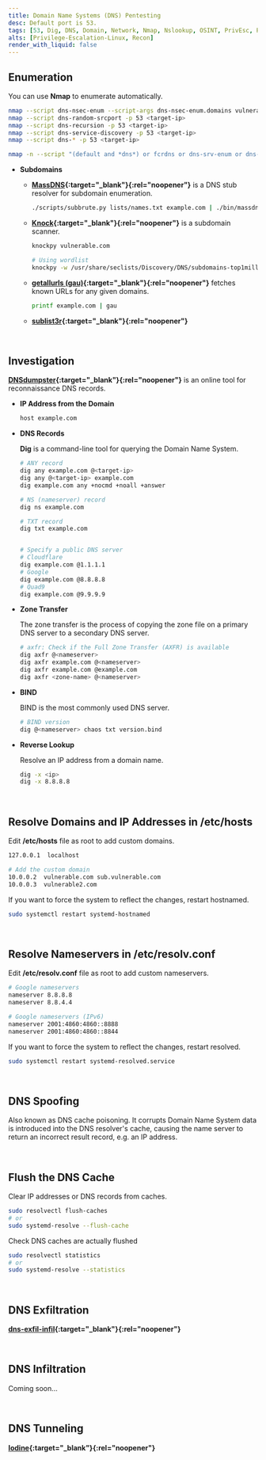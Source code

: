 ```yaml
---
title: Domain Name Systems (DNS) Pentesting
desc: Default port is 53.
tags: [53, Dig, DNS, Domain, Network, Nmap, Nslookup, OSINT, PrivEsc, Privilege, Recon]
alts: [Privilege-Escalation-Linux, Recon]
render_with_liquid: false
---
```


## Enumeration

You can use **Nmap** to enumerate automatically.

```sh
nmap --script dns-nsec-enum --script-args dns-nsec-enum.domains vulnerable.com -p 53 <target-ip>
nmap --script dns-random-srcport -p 53 <target-ip>
nmap --script dns-recursion -p 53 <target-ip>
nmap --script dns-service-discovery -p 53 <target-ip>
nmap --script dns-* -p 53 <target-ip>

nmap -n --script "(default and *dns*) or fcrdns or dns-srv-enum or dns-random-txid or dns-random-srcport" <target-ip>
```

- **Subdomains**

    - **[MassDNS](https://github.com/blechschmidt/massdns){:target="_blank"}{:rel="noopener"}** is a DNS stub resolver for subdomain enumeration.

        ```sh
        ./scripts/subbrute.py lists/names.txt example.com | ./bin/massdns -r lists/resolvers.txt -t A -o S > results.txt
        ```

    - **[Knock](https://github.com/guelfoweb/knock){:target="_blank"}{:rel="noopener"}** is a subdomain scanner.

        ```sh
        knockpy vulnerable.com

        # Using wordlist
        knockpy -w /usr/share/seclists/Discovery/DNS/subdomains-top1million-5000.txt vulnerable.com
        ```

    - **[getallurls (gau)](https://github.com/lc/gau){:target="_blank"}{:rel="noopener"}** fetches known URLs for any given domains.

        ```sh
        printf example.com | gau
        ```

    - **[sublist3r](https://github.com/aboul3la/Sublist3r){:target="_blank"}{:rel="noopener"}**

<br />

## Investigation

**[DNSdumpster](https://dnsdumpster.com/){:target="_blank"}{:rel="noopener"}** is an online tool for reconnaissance DNS records.

- **IP Address from the Domain**

    ```sh
    host example.com
    ```

- **DNS Records**

    **Dig** is a command-line tool for querying the Domain Name System.

    ```sh
    # ANY record
    dig any example.com @<target-ip>
    dig any @<target-ip> example.com
    dig example.com any +nocmd +noall +answer

    # NS (nameserver) record
    dig ns example.com

    # TXT record
    dig txt example.com


    # Specify a public DNS server
    # Cloudflare
    dig example.com @1.1.1.1
    # Google
    dig example.com @8.8.8.8
    # Quad9
    dig example.com @9.9.9.9
    ```

- **Zone Transfer**

    The zone transfer is the process of copying the zone file on a primary DNS server to a secondary DNS server.

    ```sh
    # axfr: Check if the Full Zone Transfer (AXFR) is available
    dig axfr @<nameserver>
    dig axfr example.com @<nameserver>
    dig axfr example.com @example.com
    dig axfr <zone-name> @<nameserver>
    ```

- **BIND**

    BIND is the most commonly used DNS server.

    ```bash
    # BIND version
    dig @<nameserver> chaos txt version.bind
    ```

- **Reverse Lookup**

    Resolve an IP address from a domain name. 

    ```sh
    dig -x <ip>
    dig -x 8.8.8.8
    ```

<br />

## Resolve Domains and IP Addresses in /etc/hosts

Edit **/etc/hosts** file as root to add custom domains.  

```sh
127.0.0.1  localhost

# Add the custom domain
10.0.0.2  vulnerable.com sub.vulnerable.com
10.0.0.3  vulnerable2.com
```

If you want to force the system to reflect the changes, restart hostnamed.

```sh
sudo systemctl restart systemd-hostnamed
```

<br />

## Resolve Nameservers in /etc/resolv.conf

Edit **/etc/resolv.conf** file as root to add custom nameservers.

```sh
# Google nameservers
nameserver 8.8.8.8
nameserver 8.8.4.4

# Google nameservers (IPv6)
nameserver 2001:4860:4860::8888
nameserver 2001:4860:4860::8844
```

If you want to force the system to reflect the changes, restart resolved.

```sh
sudo systemctl restart systemd-resolved.service
```

<br />

## DNS Spoofing

Also known as DNS cache poisoning. It corrupts Domain Name System data is introduced into the DNS resolver's cache, causing the name server to return an incorrect result record, e.g. an IP address.  

<br />

## Flush the DNS Cache

Clear IP addresses or DNS records from caches.

```sh
sudo resolvectl flush-caches
# or
sudo systemd-resolve --flush-cache
```

Check DNS caches are actually flushed

```sh
sudo resolvectl statistics
# or
sudo systemd-resolve --statistics
```

<br />

## DNS Exfiltration

**[dns-exfil-infil](https://github.com/kleosdc/dns-exfil-infil){:target="_blank"}{:rel="noopener"}**

<br />

## DNS Infiltration

Coming soon...

<br />

## DNS Tunneling

**[Iodine](https://github.com/yarrick/iodine){:target="_blank"}{:rel="noopener"}**
